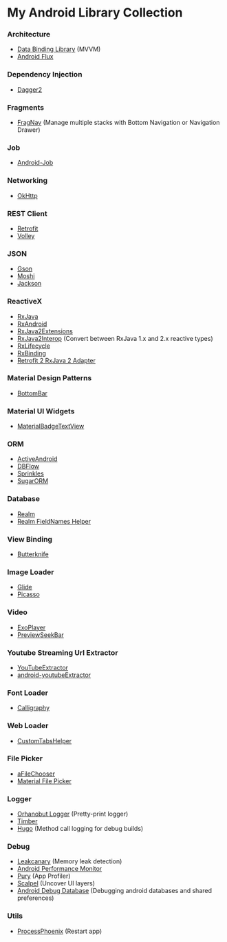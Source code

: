 # My Android Library Collection

### Architecture
* [Data Binding Library](https://developer.android.com/topic/libraries/data-binding/index.html) (MVVM)
* [Android Flux](https://github.com/lgvalle/android-flux-todo-app)

### Dependency Injection
* [Dagger2](https://github.com/google/dagger)

### Fragments
* [FragNav](https://github.com/ncapdevi/FragNav) (Manage multiple stacks with Bottom Navigation or Navigation Drawer)

### Job
* [Android-Job](https://github.com/evernote/android-job) 

### Networking
* [OkHttp](https://github.com/square/okhttp)

### REST Client
* [Retrofit](https://github.com/square/retrofit)
* [Volley](https://github.com/mcxiaoke/android-volley)

### JSON
* [Gson](https://github.com/google/gson)
* [Moshi](https://github.com/square/moshi)
* [Jackson](https://github.com/FasterXML/jackson)

### ReactiveX
* [RxJava](https://github.com/ReactiveX/RxJava)
* [RxAndroid](https://github.com/ReactiveX/RxAndroid)
* [RxJava2Extensions](https://github.com/akarnokd/RxJava2Extensions)
* [RxJava2Interop](https://github.com/akarnokd/RxJava2Interop) (Convert between RxJava 1.x and 2.x reactive types)
* [RxLifecycle](https://github.com/trello/RxLifecycle)
* [RxBinding](https://github.com/JakeWharton/RxBinding)
* [Retrofit 2 RxJava 2 Adapter](https://github.com/JakeWharton/retrofit2-rxjava2-adapter)

### Material Design Patterns
* [BottomBar](https://github.com/roughike/BottomBar)

### Material UI Widgets
* [MaterialBadgeTextView](https://github.com/matrixxun/MaterialBadgeTextView)

### ORM
* [ActiveAndroid](https://github.com/pardom/ActiveAndroid)
* [DBFlow](https://github.com/Raizlabs/DBFlow)
* [Sprinkles](https://github.com/emilsjolander/sprinkles)
* [SugarORM](https://github.com/satyan/sugar)

### Database
* [Realm](https://github.com/realm/realm-java)
* [Realm FieldNames Helper](https://github.com/cmelchior/realmfieldnameshelper)

### View Binding
* [Butterknife](https://github.com/JakeWharton/butterknife)

### Image Loader
* [Glide](https://github.com/bumptech/glide)
* [Picasso](https://github.com/square/picasso)

### Video
* [ExoPlayer](https://github.com/google/ExoPlayer)
* [PreviewSeekBar](https://github.com/rubensousa/PreviewSeekBar)

### Youtube Streaming Url Extractor
* [YouTubeExtractor](https://github.com/Commit451/YouTubeExtractor)
* [android-youtubeExtractor](https://github.com/HaarigerHarald/android-youtubeExtractor)

### Font Loader
* [Calligraphy](https://github.com/chrisjenx/Calligraphy)

### Web Loader
* [CustomTabsHelper](https://github.com/DreaminginCodeZH/CustomTabsHelper)

### File Picker
* [aFileChooser](https://github.com/iPaulPro/aFileChooser)
* [Material File Picker](https://github.com/nbsp-team/MaterialFilePicker)

### Logger
* [Orhanobut Logger](https://github.com/orhanobut/logger) (Pretty-print logger)
* [Timber](https://github.com/JakeWharton/timber)
* [Hugo](https://github.com/JakeWharton/hugo) (Method call logging for debug builds)

### Debug
* [Leakcanary](https://github.com/square/leakcanary) (Memory leak detection)
* [Android Performance Monitor](https://github.com/markzhai/AndroidPerformanceMonitor)
* [Pury](https://github.com/NikitaKozlov/Pury) (App Profiler)
* [Scalpel](https://github.com/JakeWharton/scalpel) (Uncover UI layers)
* [Android Debug Database](https://github.com/amitshekhariitbhu/Android-Debug-Database) (Debugging android databases and shared preferences)

### Utils
* [ProcessPhoenix](https://github.com/JakeWharton/ProcessPhoenix) (Restart app)

